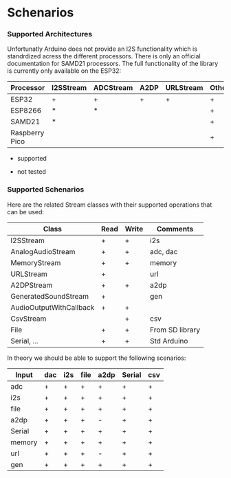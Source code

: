 # Schenarios

### Supported Architectures

Unfortunatly Arduino does not provide an I2S functionality which is standrdized acress the different processors. There is only an official documentation for SAMD21 processors. The full functionality of the library is currently only available on the ESP32: 


| Processor      | I2SStream | ADCStream | A2DP   | URLStream | Other  |
|----------------|-----------|-----------|--------|-----------|--------|
| ESP32          |  +        |  +        |   +    |   +       |   +    |
| ESP8266        |  *        |  *        |        |           |   +    |
| SAMD21         |  *        |           |        |           |   +    |
| Raspberry Pico |           |           |        |           |   +    |
 

+ supported
* not tested


### Supported Schenarios

Here are the related Stream classes with their supported operations that can be used:

| Class                   | Read | Write | Comments           |
|-------------------------|------|-------|--------------------|
| I2SStream               |   +  |   +   | i2s                |
| AnalogAudioStream       |   +  |   +   | adc, dac           |
| MemoryStream            |   +  |   +   | memory             |
| URLStream               |   +  |       | url                |
| A2DPStream              |   +  |   +   | a2dp               |
| GeneratedSoundStream    |   +  |       | gen                |
| AudioOutputWithCallback |   +  |   +   |                    |
| CsvStream               |      |   +   | csv                |
| File                    |   +  |   +   | From SD library    |
| Serial, ...             |   +  |   +   | Std Arduino        |



In theory we should be able to support the following scenarios:

| Input  | dac  | i2s | file | a2dp | Serial | csv  |
|--------|------|-----|------|------|--------|------|
| adc    |  +   |  +  |   +  |  +   |   +    |  +   |
| i2s    |  +   |  +  |   +  |  +   |   +    |  +   |
| file   |  +   |  +  |   +  |  +   |   +    |  +   |
| a2dp   |  +   |  +  |   +  |  -   |   +    |  +   |
| Serial |  +   |  +  |   +  |  +   |   +    |  +   |
| memory |  +   |  +  |   +  |  +   |   +    |  +   |
| url    |  +   |  +  |   +  |  -   |   +    |  +   |
| gen    |  +   |  +  |   +  |  +   |   +    |  +   |



